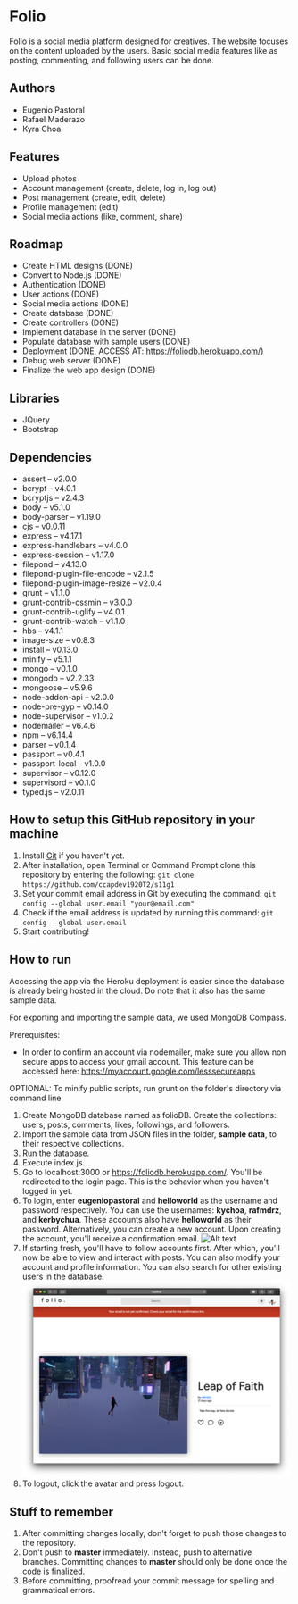 # Folio

Folio is a social media platform designed for creatives. The website focuses on the content uploaded by the users. Basic social media features like as posting, commenting, and following users can be done.

## Authors
- Eugenio Pastoral
- Rafael Maderazo
- Kyra Choa

## Features
- Upload photos
- Account management (create, delete, log in, log out)
- Post management (create, edit, delete)
- Profile management (edit)
- Social media actions (like, comment, share)

## Roadmap
- Create HTML designs (DONE)
- Convert to Node.js (DONE)
- Authentication (DONE)
- User actions (DONE)
- Social media actions (DONE)
- Create database (DONE)
- Create controllers (DONE)
- Implement database in the server (DONE)
- Populate database with sample users (DONE)
- Deployment (DONE, ACCESS AT: https://foliodb.herokuapp.com/)
- Debug web server (DONE)
- Finalize the web app design (DONE)

## Libraries
- JQuery
- Bootstrap

## Dependencies
- assert – v2.0.0
- bcrypt – v4.0.1
- bcryptjs – v2.4.3
- body – v5.1.0
- body-parser – v1.19.0
- cjs – v0.0.11
- express – v4.17.1
- express-handlebars – v4.0.0
- express-session – v1.17.0
- filepond – v4.13.0
- filepond-plugin-file-encode – v2.1.5
- filepond-plugin-image-resize – v2.0.4
- grunt – v1.1.0
- grunt-contrib-cssmin – v3.0.0
- grunt-contrib-uglify – v4.0.1
- grunt-contrib-watch – v1.1.0
- hbs – v4.1.1
- image-size – v0.8.3
- install – v0.13.0
- minify – v5.1.1
- mongo – v0.1.0
- mongodb – v2.2.33
- mongoose – v5.9.6
- node-addon-api – v2.0.0
- node-pre-gyp – v0.14.0
- node-supervisor – v1.0.2
- nodemailer – v6.4.6
- npm – v6.14.4
- parser – v0.1.4
- passport – v0.4.1
- passport-local – v1.0.0
- supervisor – v0.12.0
- supervisord – v0.1.0
- typed.js – v2.0.11

## How to setup this GitHub repository in your machine

1. Install [Git](https://git-scm.com/downloads) if you haven't yet.
2. After installation, open Terminal or Command Prompt clone this repository by entering the following:
`git clone https://github.com/ccapdev1920T2/s11g1`
3. Set your commit email address in Git by executing the command:
`git config --global user.email "your@email.com"`
4. Check if the email address is updated by running this command:
`git config --global user.email`
5. Start contributing!

## How to run
Accessing the app via the Heroku deployment is easier since the database is already being hosted in the cloud. Do note that it also has the same sample data.

For exporting and importing the sample data, we used MongoDB Compass.

Prerequisites:
- In order to confirm an account via nodemailer, make sure you allow non secure apps to access your gmail account. This feature can be accessed here: https://myaccount.google.com/lesssecureapps

OPTIONAL: To minify public scripts, run grunt on the folder's directory via command line

1. Create MongoDB database named as folioDB. Create the collections: users, posts, comments, likes, followings, and followers.
2. Import the sample data from JSON files in the folder, **sample data**, to their respective collections.
3. Run the database.
4. Execute index.js.
5. Go to localhost:3000 or https://foliodb.herokuapp.com/. You'll be redirected to the login page. This is the behavior when you haven't logged in yet.
6. To login, enter **eugeniopastoral** and **helloworld** as the username and password respectively. You can use the usernames: **kychoa**, **rafmdrz**, and **kerbychua**. These accounts also have **helloworld** as their password. Alternatively, you can create a new account. Upon creating the account, you'll receive a confirmation email.
![Alt text](/screenshot22.png?raw=true "Login page")
7. If starting fresh, you'll have to follow accounts first. After which, you'll now be able to view and interact with posts. You can also modify your account and profile information. You can also search for other existing users in the database.
![Alt text](/screenshot1.png?raw=true "A email confirmation prompt appears when you haven't confirmed your email yet.")
8. To logout, click the avatar and press logout.

## Stuff to remember

1. After committing changes locally, don't forget to push those changes to the repository.
2. Don't push to **master** immediately. Instead, push to alternative branches. Committing changes to **master** should only be done once the code is finalized.
3. Before committing, proofread your commit message for spelling and grammatical errors.
